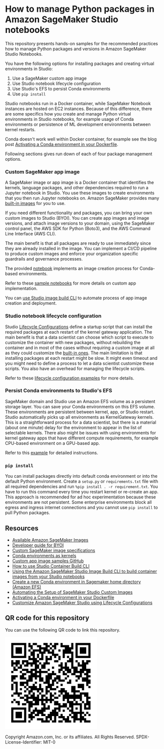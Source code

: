 # How to manage Python packages in Amazon SageMaker Studio notebooks
This repository presents hands-on samples for the recommended practices how to manage Python packages and versions in Amazon SageMaker Studio Notebooks.

You have the following options for installing packages and creating virtual environments in Studio:
1. Use a SageMaker custom app image
2. Use Studio notebook lifecycle configuration
3. Use Studio's EFS to persist Conda environments
4. Use `pip install` 

Studio notebooks run in a Docker container, while SageMaker Notebook instances are hosted on EC2 instances. Because of this difference, there are some specifics how you create and manage Python virtual environments in Studio notebooks, for example usage of Conda environments or persistence of ML development environments between kernel restarts.

Conda doesn't work well within Docker container, for example see the blog post [Activating a Conda environment in your Dockerfile](https://pythonspeed.com/articles/activate-conda-dockerfile/).

Following sections gives run down of each of four package management options.

### Custom SageMaker app image
A SageMaker image or app image is a Docker container that identifies the kernels, language packages, and other dependencies required to run a Jupyter notebook in Studio. You use these images to create environments that you then run Jupyter notebooks on. Amazon SageMaker provides many [built-in images](https://docs.aws.amazon.com/sagemaker/latest/dg/notebooks-available-images.html) for you to use. 

If you need different functionality and packages, you can bring your own custom images to Studio (BYOI). You can create app images and image versions, and attach image versions to your domain, using the SageMaker control panel, the AWS SDK for Python (Boto3), and the AWS Command Line Interface (AWS CLI).

The main benefit is that all packages are ready to use immediately since they are already installed in the image. You can implement a CI/CD pipeline to produce custom images and enforce your organization specific guardrails and governance processes. 

The provided [notebook](notebooks/create-custom-app.ipynb) implements an image creation process for Conda-based environments.

Refer to these [sample notebooks](https://github.com/aws-samples/sagemaker-studio-custom-image-samples/) for more details on custom app implementation.

You can [use Studio image build CLI](https://aws.amazon.com/blogs/machine-learning/using-the-amazon-sagemaker-studio-image-build-cli-to-build-container-images-from-your-studio-notebooks/) to automate process of app image creation and deployment.

### Studio notebook lifecycle configuration
Studio [Lifecycle Configurations](https://docs.aws.amazon.com/sagemaker/latest/dg/studio-lcc.html) define a startup script that can install the required packages at each restart of the kernel gateway application.
The main benefit is that a data scientist can choose which script to execute to customize the container with new packages, without rebuilding the container and in most of the cases without requiring a custom image at all as they could customize the [built-in ones](https://docs.aws.amazon.com/sagemaker/latest/dg/notebooks-available-images.html). 
The main limitation is that installing packages at each restart might be slow. It might even timeout and you might need to define a process to let a data scientist customize these scripts. You also have an overhead for managing the lifecycle scripts.

Refer to these [lifecycle configuration examples](https://github.com/aws-samples/sagemaker-studio-lifecycle-config-examples) for more details.

### Persist Conda environments to Studio's EFS
SageMaker domain and Studio use an Amazon EFS volume as a persistent storage layer. You can save your Conda environments on this EFS volume. These environments are persistent between kernel, app, or Studio restart. Studio automatically picks up all environments as KernelGateway kernels. 
This is a straightforward process for a data scientist, but there is a material (about one minute) delay for the environment to appear in the list of selectable kernels. There also might be issues with using environments for kernel gateway apps that have different compute requirements, for example CPU-based environment on a GPU-based app.

Refer to this [example](https://github.com/durgasury/efs_backed_conda) for detailed instructions.

### `pip install`
You can install packages directly into default conda environment or into the default Python environment. Create a `setup.py` or `requirements.txt` file with all required dependencies and run `%pip install . -r requirement.txt`. You have to run this command every time you restart kernel or re-create an app. This approach is recommended for ad hoc experimentation because these environments are not persistent. Some enterprise environments block all egress and ingress internet connections and you cannot use `pip install` to pull Python packages.

## Resources
- [Available Amazon SageMaker Images](https://docs.aws.amazon.com/sagemaker/latest/dg/notebooks-available-images.html)
- [Developer guide for BYOI](https://docs.aws.amazon.com/sagemaker/latest/dg/studio-byoi.html)
- [Custom SageMaker image specifications](https://docs.aws.amazon.com/sagemaker/latest/dg/studio-byoi-specs.html)
- [Conda environments as kernels](https://github.com/aws-samples/sagemaker-studio-custom-image-samples/tree/main/examples/conda-env-kernel-image)
- [Custom app image samples GitHub](https://github.com/aws-samples/sagemaker-studio-custom-image-samples/)
- [How to use Studio Container Build CLI](https://github.com/aws/amazon-sagemaker-examples/tree/main/aws_sagemaker_studio/sagemaker_studio_image_build)
- [Using the Amazon SageMaker Studio Image Build CLI to build container images from your Studio notebooks](https://aws.amazon.com/blogs/machine-learning/using-the-amazon-sagemaker-studio-image-build-cli-to-build-container-images-from-your-studio-notebooks/)
- [Create a new Conda environment in Sagemaker home directory (Amazon EFS)](https://github.com/durgasury/efs_backed_conda)
- [Automating the Setup of SageMaker Studio Custom Images](https://towardsdatascience.com/automating-the-setup-of-sagemaker-studio-custom-images-4a3433fd7148)
- [Activating a Conda environment in your Dockerfile](https://pythonspeed.com/articles/activate-conda-dockerfile/)
- [Customize Amazon SageMaker Studio using Lifecycle Configurations](https://aws.amazon.com/blogs/machine-learning/customize-amazon-sagemaker-studio-using-lifecycle-configurations/)

## QR code for this repository
You can use the following QR code to link this repository.

![](img/github-repo-qrcode.png)

Copyright Amazon.com, Inc. or its affiliates. All Rights Reserved.
SPDX-License-Identifier: MIT-0